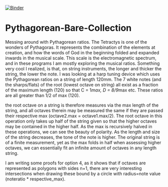 [![Binder](https://mybinder.org/badge_logo.svg)](https://mybinder.org/v2/gh/FuzzLightyear/Pythagorean-Bare-Collection/master)
# Pythagorean-Bare-Collection
Messing around with Pythagorean ratios. The Tetractys is one of the wonders of Pythagoras. It represents the combination of the elements at creation, and how the words of God in the beginning folded and expanded inwards in the musical scale. This scale is the electromagnetic spectrum, and in these programs I am mostly exploring the musical ratios. Something very cool I realized, is that, on string instruments, the longer and thicker the string, the lower the note. I was looking at a harp tuning device which uses the Pythagorean ratios on a string of length 120mm. The 7 white notes (and the sharps/flats) of the root (lowest octave on string) all exist as a fraction of the maximum length (120) so that C = 1*max, D = 8/9*max etc. These ratios are all greater than 1/2 of max (120). 

the root octave on a string is therefore measures via the max length of the string, and all octaves therein may be measured the same if they are passed their respective max (octave2.max = octave1.max/2). The root octave in this operation only takes up half of the string given so that the higher octaves may be contained in the higher half. As the max is recursively halved in these operations, we can see the beauty of polarity. As the length and size of the string decreases, the tone of the note is higher. The original string is of a finite measurement, yet as the max folds in half when assessing higher octaves, we can essentially fit an infinite amount of octaves in any length string. 

I am writing some proofs for option 4, as it shows that if octaves are represented as polygons with sides n+1, there are very interesting intersections when drawing these bound by a circle with radius=note value (noteratio * respective_max).
